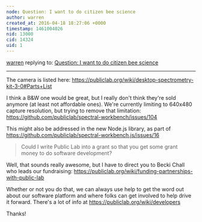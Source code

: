 ```yaml
---
node: Question: I want to do citizen bee science
author: warren
created_at: 2016-04-18 18:27:06 +0000
timestamp: 1461004026
nid: 13000
cid: 14324
uid: 1
---
```




[warren](../profile/warren) replying to: [Question: I want to do citizen bee science](../notes/FortunaWolf/04-18-2016/question-i-want-to-do-citizen-bee-science)

----
The camera is listed here: https://publiclab.org/wiki/desktop-spectrometry-kit-3-0#Parts+List

I think a B&W one would be great, but I really don't think they're sold anymore (at least not affordable ones). We're currently limiting to 640x480 capture resolution, but trying to remove that limitation: https://github.com/publiclab/spectral-workbench/issues/104

This might also be addressed in the new Node.js library, as part of https://github.com/publiclab/spectral-workbench.js/issues/16

> Could I write Public Lab into a grant so that you get some grant money to do software development?

Well, that sounds really awesome, but I have to direct you to Becki Chall who leads our fundraising: https://publiclab.org/wiki/funding-partnerships-with-public-lab

Whether or not you do that, we can always use help to get the word out about our software platform and where folks can get involved to help drive it forward. There's a lot of info at https://publiclab.org/wiki/developers

Thanks!